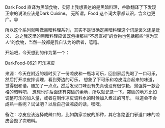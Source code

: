 Dark Food 直译为黑暗食物，实际上我想表达的是黑暗料理，谷歌翻译了下发现正宗的说法应该是Dark Cuisine。
无所谓，Food 这个词大家都认识，含义也更广。😁

所以这个系列就叫做黑暗料理系列，其实不是很确定黑暗料理这个词是褒义还是贬义，
总之我这里的黑暗料理应该既包括那些“不忍直视”的食物也包括那些“惊为天人”的食物，当然一般都是我自认为的后者，嘻嘻。

开始吧，今天想到的作为第一个：

DarkFood-0621 可乐凉皮

来源：今天在附近的超时买了一份凉皮和一瓶冰可乐，回到家后先喝了一口可乐，然后打开凉皮拌调理，看到旁边的可乐，
想象了下可乐和凉皮混合起来的味道，觉得很和谐，随加了一点点。然后发现口味没有失真也没有很惊艳，勉强算一款合格的暗料吧，
想想也许后面还有突破的余地，所以就记录一下。突破的地方比如调整可乐的加入量，或者在制作凉皮调料水的时候加入煮过的可乐，
味道会不会成熟一些呢？试试吧？以后自己做凉皮的话，嘿嘿。

备注：凉皮应该选择咸辣口的，比如魏家凉皮的那种，其它各路歪门邪道口味的凉皮会毁了次暗料。

